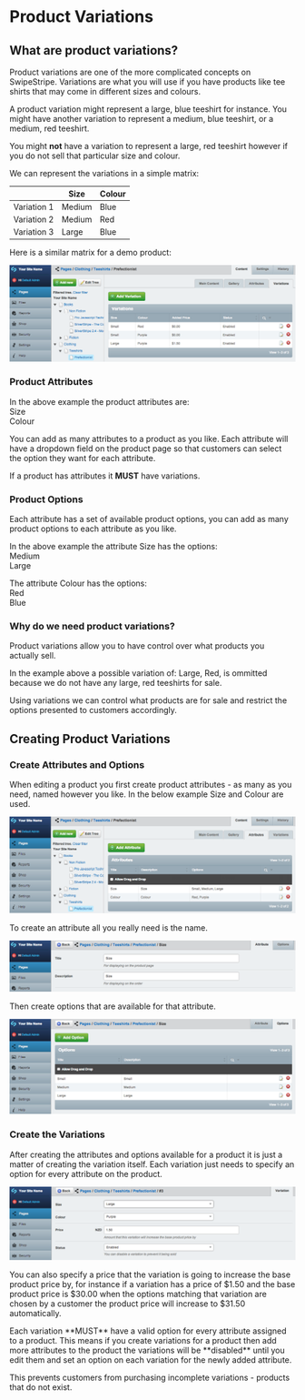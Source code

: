 # Product Variations

## What are product variations?
Product variations are one of the more complicated concepts on SwipeStripe. Variations are what you will use if you have products like tee shirts that may come in different sizes and colours.

A product variation might represent a large, blue teeshirt for instance. You might have another variation to represent a medium, blue teeshirt, or a medium, red teeshirt.

You might **not** have a variation to represent a large, red teeshirt however if you do not sell that particular size and colour.

We can represent the variations in a simple matrix:

| &nbsp; | Size | Colour |
| ------ | -----| ------ |
|  Variation 1  |  Medium  |   Blue  |
|  Variation 2  |  Medium  |   Red  |
|  Variation 3  |  Large  |   Blue  |

Here is a similar matrix for a demo product:  

![](../_images/product-variations-matrix.png)

### Product Attributes
In the above example the product attributes are:  
Size  
Colour

You can add as many attributes to a product as you like. Each attribute will have a dropdown field on the product page so that customers can select the option they want for each attribute.

If a product has attributes it **MUST** have variations.

### Product Options
Each attribute has a set of available product options, you can add as many product options to each attribute as you like. 

In the above example the attribute Size has the options:   
Medium  
Large 

The attribute Colour has the options:  
Red  
Blue

### Why do we need product variations?
Product variations allow you to have control over what products you actually sell. 

In the example above a possible variation of: Large, Red, is ommitted because we do not have any large, red teeshirts for sale.

Using variations we can control what products are for sale and restrict the options presented to customers accordingly.

## Creating Product Variations

### Create Attributes and Options
When editing a product you first create product attributes - as many as you need, named however you like. In the below example Size and Colour are used.

![](../_images/product-variations-attributes.png)

To create an attribute all you really need is the name.

![](../_images/product-variations-size.png)

Then create options that are available for that attribute.

![](../_images/product-variations-size-options.png)

### Create the Variations
After creating the attributes and options available for a product it is just a matter of creating the variation itself. Each variation just needs to specify an option for every attribute on the product.

![](../_images/product-variations-creating.png)

You can also specify a price that the variation is going to increase the base product price by, for instance if a variation has a price of $1.50 and the base product price is $30.00 when the options matching that variation are chosen by a customer the product price will increase to $31.50 automatically.

<div class="warning" markdown='1'>
Each variation **MUST** have a valid option for every attribute assigned to a product. This means if you create variations for a product then add more attributes to the product the variations will be **disabled** until you edit them and set an option on each variation for the newly added attribute.  

This prevents customers from purchasing incomplete variations - products that do not exist.
</div>

 

